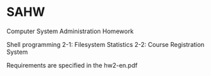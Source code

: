 # SAHW
Computer System Administration Homework

Shell programming
2-1: Filesystem Statistics
2-2: Course Registration System

Requirements are specified in the hw2-en.pdf
